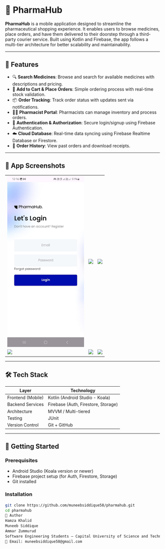 # 💊 PharmaHub

**PharmaHub** is a mobile application designed to streamline the pharmaceutical shopping experience. It enables users to browse medicines, place orders, and have them delivered to their doorstep through a third-party courier service. Built using Kotlin and Firebase, the app follows a multi-tier architecture for better scalability and maintainability.

---

## 📱 Features

- 🔍 **Search Medicines**: Browse and search for available medicines with descriptions and pricing.
- 🛒 **Add to Cart & Place Orders**: Simple ordering process with real-time stock validation.
- 📦 **Order Tracking**: Track order status with updates sent via notifications.
- 👩‍⚕️ **Pharmacist Portal**: Pharmacists can manage inventory and process orders.
- 🔐 **Authentication & Authorization**: Secure login/signup using Firebase Authentication.
- ☁️ **Cloud Database**: Real-time data syncing using Firebase Realtime Database or Firestore.
- 🧾 **Order History**: View past orders and download receipts.

---

## 📱 App Screenshots 
<table>
  <tr>
    <td><img src="https://github.com/muneebsiddique58/PharmaHub/blob/main/customerscrenshot/WhatsApp%20Image%202025-08-06%20at%2012.17.14.jpeg" width="250"/></td>
    <td><img src="![WhatsApp Image 2025-08-06 at 12 17 15 (1)](https://github.com/user-attachments/assets/ab2c6213-35db-4965-b1c6-116bc309dcce)
" width="250"/></td>
    <td><img src="![WhatsApp Image 2025-08-06 at 12 17 15 (2)](https://github.com/user-attachments/assets/658f9a71-90fa-4567-a9ab-47a9da85f23e)
" width="250"/></td>
  </tr>
  <tr>
    <td><img src="![WhatsApp Image 2025-08-06 at 12 17 15](https://github.com/user-attachments/assets/b0782bb5-0995-46c5-a386-5fc3200696cd)" width="250"/></td>
    <td><img src="![WhatsApp Image 2025-08-06 at 12 17 16 (1)](https://github.com/user-attachments/assets/76da6773-814d-401f-a08d-0a6e601d3adb)" width="250"/></td>
    <td><img src="![WhatsApp Image 2025-08-06 at 12 17 16](https://github.com/user-attachments/assets/9900f6f2-a783-48a9-8817-9af07b82ea15)" width="250"/></td>
  </tr>
</table>

---

## 🛠️ Tech Stack

| Layer            | Technology                          |
|------------------|--------------------------------------|
| Frontend (Mobile)| Kotlin (Android Studio - Koala)     |
| Backend Services | Firebase (Auth, Firestore, Storage) |
| Architecture     | MVVM / Multi-tiered                 |
| Testing          | JUnit                               |
| Version Control  | Git + GitHub                        |

---

## 🚀 Getting Started

### Prerequisites

- Android Studio (Koala version or newer)
- Firebase project setup (for Auth, Firestore, Storage)
- Git installed

### Installation

```bash
git clone https://github.com/muneebsiddique58/pharmahub.git
cd pharmahub
🙋 Author
Hamza Khalid
Muneeb Siddique
Ammar Zummurud
Software Engineering Students – Capital University of Science and Technology
📧 Email: muneebsiddique58@gmail.com
